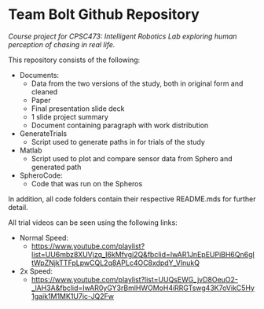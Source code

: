 # Team Bolt Github Repository


*Course project for CPSC473: Intelligent Robotics Lab exploring human perception of chasing in real life.* 

This repository consists of the following:
* Documents:
    * Data from the two versions of the study, both in original form and cleaned
    * Paper
    * Final presentation slide deck
    * 1 slide project summary 
    * Document containing paragraph with work distribution
* GenerateTrials
    * Script used to generate paths in for trials of the study
* Matlab
    * Script used to plot and compare sensor data from Sphero and generated path
* SpheroCode:
    * Code that was run on the Spheros

In addition, all code folders contain their respective README.mds for further detail.

All trial videos can be seen using the following links:
* Normal Speed:
   * https://www.youtube.com/playlist?list=UU6mbz8XUVjzq_I6kMfvgi2Q&fbclid=IwAR1JnEpEUPiBH6Qn6gItWpZNjkTTFpLpwCQL2q8APLc4OC8xdpdY_VlnukQ
* 2x Speed:
   * https://www.youtube.com/playlist?list=UUQsEWG_jvD8OeuO2-_lAH3A&fbclid=IwAR0yGY3rBmlHWOMoH4iRRGTswg43K7oVikC5Hy1gaik1M1MK1U7ic-JQ2Fw

